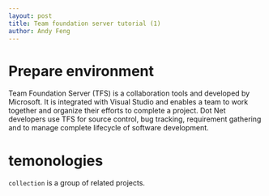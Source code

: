 ```yaml
---
layout: post
title: Team foundation server tutorial (1)
author: Andy Feng
---
```


# Prepare environment #
Team Foundation Server (TFS) is a collaboration tools and developed by Microsoft. It is integrated with Visual Studio and enables a team to work together and organize their efforts to complete a project. Dot Net developers use TFS for source control, bug tracking, requirement gathering and to manage complete lifecycle of software development.

# temonologies
`collection` is a group of related projects.
